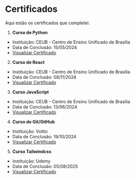 # Certificados
Aqui estão os certificados que completei:
1. **Curso de Python**
- Instituição: CEUB - Centro de Ensino Unificado de Brasília
- Data de Conclusão: 15/05/2024
- [Visualizar Certificado](https://lucas19fonseca.github.io/cv/assets/py.jpeg)
 2. **Curso de React**
- Instituição: CEUB - Centro de Ensino Unificado de Brasília
- Data de Conclusão: 08/11/2024
- [Visualizar Certificado](https://lucas19fonseca.github.io/cv/assets/react-curso.png)
3. **Curso JavaScript**
  - Instituição: CEUB - Centro de Ensino Unificado de Brasília
  - Data de Conclusão: 13/06/2024
  - [Visualizar Certificado](https://lucas19fonseca.github.io/cv/assets/java.jpeg)
4. **Curso de Git/GitHub**
  - Instituição: Voitto
  - Data de Conclusão: 19/10/2024
  - [Visualizar Certificado](https://lucas19fonseca.github.io/cv/assets/git-certificado.png)
5. **Curso Tailwindcss**
  - Instituição: Udemy
  - Data de Conclusão: 05/08/2025
  - [Visualizar Certificado](https://media.licdn.com/dms/image/v2/D4D22AQGz1w6qEtzmXw/feedshare-shrink_2048_1536/B4DZayb_P5HEAs-/0/1746750404367?e=1750291200&v=beta&t=wg43wZTGfuQNIKTctogMraNcKgC-Cf7PIuuPJFTbx9E)
